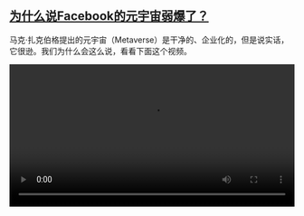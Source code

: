 <!--1636647424000-->
[为什么说Facebook的元宇宙弱爆了？](https://www.dw.com/zh/%E4%B8%BA%E4%BB%80%E4%B9%88%E8%AF%B4Facebook%E7%9A%84%E5%85%83%E5%AE%87%E5%AE%99%E5%BC%B1%E7%88%86%E4%BA%86%EF%BC%9F/a-59794434)
------

<p>马克·扎克伯格提出的元宇宙（Metaverse）是干净的、企业化的，但是说实话，它很逊。我们为什么会这么说，看看下面这个视频。</small></p><video src="https://tvdownloaddw-a.akamaihd.net/dwtv_video/flv/vdt_zh/2021/bchi211111_001_bchi_211111_metaverse_01r_sd_sor.mp4" controls style="width:100%"></video>
